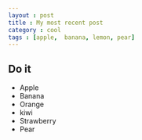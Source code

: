 ```yaml
---
layout : post
title : My most recent post
category : cool
tags : [apple,  banana, lemon, pear]
---
```


## Do it

- Apple
- Banana
- Orange
- kiwi
- Strawberry
- Pear
